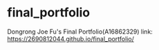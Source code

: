 # final_portfolio
Dongrong Joe Fu's Final Portfolio(A16862329)
link: https://2690812044.github.io/final_portfolio/
